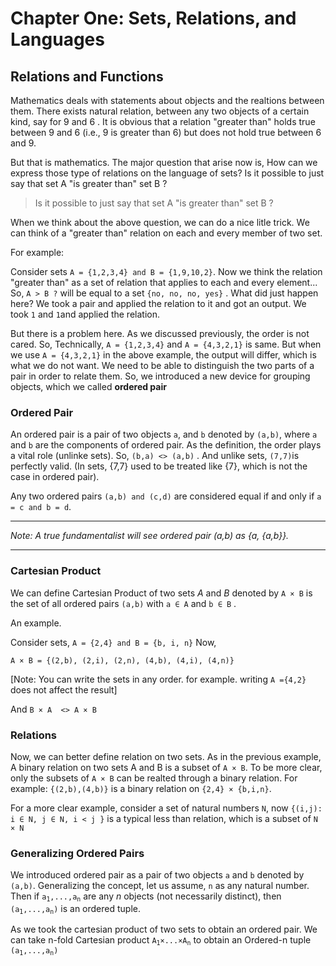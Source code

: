Chapter One: Sets, Relations, and Languages
===============


## Relations and Functions

Mathematics deals with statements about objects and the realtions between them. There exists natural relation, between any two objects of a certain kind, say for 9 and 6 . It is obvious that a relation "greater than" holds true between 9 and 6 (i.e., 9 is greater than 6) but does not hold true between 6 and 9. 

But that is mathematics. The major question that arise now is, How can we express those type of relations on the language of sets? Is it possible to just say that set A "is greater than" set B ?


> Is it possible to just say that set A "is greater than" set B ?

When we think about the above question, we can do a nice litle trick. We can think of a "greater than" relation on each and every member of two set. 

For example:

Consider sets `A = {1,2,3,4} and B = {1,9,10,2}`. Now we think the relation "greater than" as a set of relation that applies to each and every element... So, `A > B ?` will be equal to a set `{no, no, no, yes}` . What did just happen here? We took a pair and applied the relation to it and got an output. We took `1` and `1`and applied the relation. 

But there is a problem here. As we discussed previously, the order is not cared. So, Technically, `A = {1,2,3,4}` and `A = {4,3,2,1}` is same. But when we use `A = {4,3,2,1}` in the above example, the output will differ, which is what we do not want. We need to be able to  distinguish the two parts of a pair in order to relate them. So, we introduced a new device for grouping objects, which we called **ordered pair**


### Ordered Pair
  
An ordered pair is a pair of two objects `a`, and `b` denoted by `(a,b)`, where `a` and `b` are the components of ordered pair.  As the definition, the order plays a vital role (unlinke sets). So, `(b,a) <> (a,b)` . And unlike sets, `(7,7)`is perfectly valid. (In sets, {7,7} used to be treated like {7}, which is not the case in ordered pair).

Any two ordered pairs `(a,b) and (c,d)` are considered equal if and only if `a = c and b = d`.

-------------------
*Note: A true fundamentalist will see ordered pair (a,b) as {a, {a,b}}.*

-------------------


### Cartesian Product

We can define Cartesian Product of two sets *A* and *B* denoted by `A × B` is the set of all ordered pairs `(a,b)` with `a ∈ A` and `b ∈ B` . 

An example.

Consider sets, `A = {2,4} and B = {b, i, n}` Now,

`A × B = {(2,b), (2,i), (2,n), (4,b), (4,i), (4,n)}`

[Note: You can write the sets in any order. for example. writing `A ={4,2}` does not affect the result] 

And `B × A  <> A × B`

### Relations

Now, we can better define relation on two sets. As in the previous example, A binary relation on two sets A and B is a subset of `A × B`. To be more clear, only the subsets of `A × B` can be realted through a binary relation. For example: `{(2,b),(4,b)}` is a binary relation on `{2,4} × {b,i,n}`. 

For a more clear example, consider a set of natural numbers `N`, now `{(i,j): i ∈ N, j ∈ N, i < j }` is a typical less than relation, which is a subset of `N × N`

### Generalizing Ordered Pairs

We introduced ordered pair as a pair of two objects `a` and `b` denoted by `(a,b)`. Generalizing the concept, let us assume, `n` as any natural number. Then if <code>a<sub>1</sub>,...,a<sub>n</sub></code> are any *n* objects (not necessarily distinct), then <code>(a<sub>1</sub>,...,a<sub>n</sub>)</code> is an ordered tuple.  

As we took the cartesian product of two sets to obtain an ordered pair. We can take n-fold Cartesian product <code>A<sub>1</sub>×...×A<sub>n</sub></code> to obtain an Ordered-n tuple <code>(a<sub>1</sub>,...,a<sub>n</sub>)</code>

